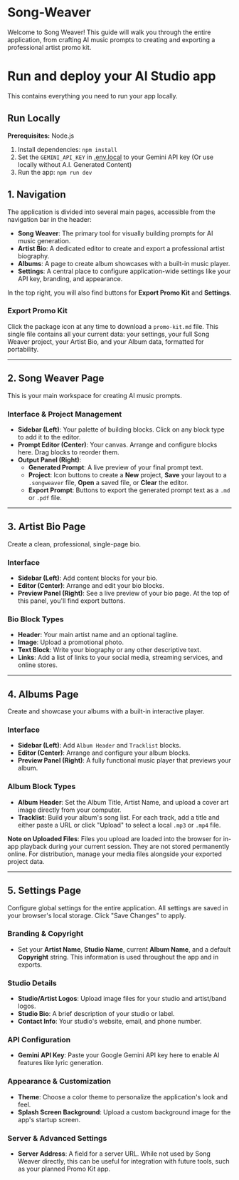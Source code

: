 # Song-Weaver
Welcome to Song Weaver! This guide will walk you through the entire application, from crafting AI music prompts to creating and exporting a professional artist promo kit.

# Run and deploy your AI Studio app

This contains everything you need to run your app locally.

## Run Locally

**Prerequisites:**  Node.js

1. Install dependencies:
   `npm install`
2. Set the `GEMINI_API_KEY` in [.env.local](.env.local) to your Gemini API key (Or use locally without A.I. Generated Content)
3. Run the app:
   `npm run dev`

## 1. Navigation

The application is divided into several main pages, accessible from the navigation bar in the header:

- **Song Weaver**: The primary tool for visually building prompts for AI music generation.
- **Artist Bio**: A dedicated editor to create and export a professional artist biography.
- **Albums**: A page to create album showcases with a built-in music player.
- **Settings**: A central place to configure application-wide settings like your API key, branding, and appearance.

In the top right, you will also find buttons for **Export Promo Kit** and **Settings**.

### Export Promo Kit
Click the package icon at any time to download a `promo-kit.md` file. This single file contains all your current data: your settings, your full Song Weaver project, your Artist Bio, and your Album data, formatted for portability.

---

## 2. Song Weaver Page

This is your main workspace for creating AI music prompts.

### Interface & Project Management
- **Sidebar (Left)**: Your palette of building blocks. Click on any block type to add it to the editor.
- **Prompt Editor (Center)**: Your canvas. Arrange and configure blocks here. Drag blocks to reorder them.
- **Output Panel (Right)**:
    - **Generated Prompt**: A live preview of your final prompt text.
    - **Project**: Icon buttons to create a **New** project, **Save** your layout to a `.songweaver` file, **Open** a saved file, or **Clear** the editor.
    - **Export Prompt**: Buttons to export the generated prompt text as a `.md` or `.pdf` file.

---

## 3. Artist Bio Page

Create a clean, professional, single-page bio.

### Interface
- **Sidebar (Left)**: Add content blocks for your bio.
- **Editor (Center)**: Arrange and edit your bio blocks.
- **Preview Panel (Right)**: See a live preview of your bio page. At the top of this panel, you'll find export buttons.

### Bio Block Types
- **Header**: Your main artist name and an optional tagline.
- **Image**: Upload a promotional photo.
- **Text Block**: Write your biography or any other descriptive text.
- **Links**: Add a list of links to your social media, streaming services, and online stores.

---

## 4. Albums Page

Create and showcase your albums with a built-in interactive player.

### Interface
- **Sidebar (Left)**: Add `Album Header` and `Tracklist` blocks.
- **Editor (Center)**: Arrange and configure your album blocks.
- **Preview Panel (Right)**: A fully functional music player that previews your album.

### Album Block Types
- **Album Header**: Set the Album Title, Artist Name, and upload a cover art image directly from your computer.
- **Tracklist**: Build your album's song list. For each track, add a title and either paste a URL or click "Upload" to select a local `.mp3` or `.mp4` file.

**Note on Uploaded Files**: Files you upload are loaded into the browser for in-app playback during your current session. They are not stored permanently online. For distribution, manage your media files alongside your exported project data.

---

## 5. Settings Page

Configure global settings for the entire application. All settings are saved in your browser's local storage. Click "Save Changes" to apply.

### Branding & Copyright
- Set your **Artist Name**, **Studio Name**, current **Album Name**, and a default **Copyright** string. This information is used throughout the app and in exports.

### Studio Details
- **Studio/Artist Logos**: Upload image files for your studio and artist/band logos.
- **Studio Bio**: A brief description of your studio or label.
- **Contact Info**: Your studio's website, email, and phone number.

### API Configuration
- **Gemini API Key**: Paste your Google Gemini API key here to enable AI features like lyric generation.

### Appearance & Customization
- **Theme**: Choose a color theme to personalize the application's look and feel.
- **Splash Screen Background**: Upload a custom background image for the app's startup screen.

### Server & Advanced Settings
- **Server Address**: A field for a server URL. While not used by Song Weaver directly, this can be useful for integration with future tools, such as your planned Promo Kit app.

   

